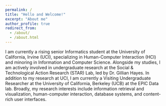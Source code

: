 ```yaml
---
permalink: /
title: "Hello and Welcome!"
excerpt: "About me"
author_profile: true
redirect_from: 
  - /about/
  - /about.html
--- 
```


<!-- I am currently a third-year Informatics student at the University of California, Irvine (UCI), specializing in Human-Computer Interaction (HCI) and minoring in Information and Computer Science. Alongside my studies, I am actively involved in undergraduate research, with particular interests in:

1.
Information Retrieval and Visualization

2.
Human-Computer Interaction 

3.
Database Systems

4.
Content-Rich User Interfaces  

At the moment, I am conducting research on how Large Language Models can augment reflective thematic analysis for semi-structured interviews. As a result, I am working under the Social & Technological Action Research (STAR) Lab. It is ran by the Vice Provost for Graduate Education and Dean of the Graduate Division at UC Irvine, Dean Gillian Hayes.  -->

I am currently a rising senior Informatics student at the University of California, Irvine (UCI), specializing in Human-Computer Interaction (HCI) and minoring in Information and Computer Science. Alongside my studies, I am actively involved in undergraduate research at the Social & Technological Action Research (STAR) Lab, led by Dr. Gillian Hayes. In addition to my research at UCI, I am currently a Visiting Undergraduate Researcher at the University of California, Berkeley (UCB) at the EPIC Data lab. Broadly, my research interests include information retrieval and visualization, human-computer interaction, database systems, and content-rich user interfaces. 